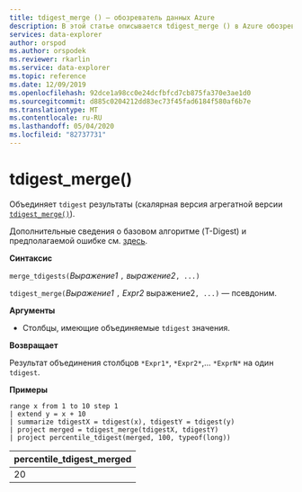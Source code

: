 ```yaml
---
title: tdigest_merge () — обозреватель данных Azure
description: В этой статье описывается tdigest_merge () в Azure обозреватель данных.
services: data-explorer
author: orspod
ms.author: orspodek
ms.reviewer: rkarlin
ms.service: data-explorer
ms.topic: reference
ms.date: 12/09/2019
ms.openlocfilehash: 92dce1a98cc0e24dcfbfcd7cb875fa370e3ae1d0
ms.sourcegitcommit: d885c0204212dd83ec73f45fad6184f580af6b7e
ms.translationtype: MT
ms.contentlocale: ru-RU
ms.lasthandoff: 05/04/2020
ms.locfileid: "82737731"
---
```

# <a name="tdigest_merge"></a>tdigest_merge()

Объединяет `tdigest` результаты (скалярная версия агрегатной версии [`tdigest_merge()`](tdigest-merge-aggfunction.md)).

Дополнительные сведения о базовом алгоритме (T-Digest) и предполагаемой ошибке см. [здесь](percentiles-aggfunction.md#estimation-error-in-percentiles).

**Синтаксис**

`merge_tdigests(`*Выражение1* `,` *выражение2*`, ...)`

`tdigest_merge(`*Выражение1* `,` *Expr2* выражение2`, ...)` — псевдоним.

**Аргументы**

* Столбцы, имеющие объединяемые `tdigest` значения.

**Возвращает**

Результат объединения столбцов `*Expr1*`, `*Expr2*`,... `*ExprN*` на один `tdigest`.

**Примеры**

```kusto
range x from 1 to 10 step 1 
| extend y = x + 10
| summarize tdigestX = tdigest(x), tdigestY = tdigest(y)
| project merged = tdigest_merge(tdigestX, tdigestY)
| project percentile_tdigest(merged, 100, typeof(long))
```

|percentile_tdigest_merged|
|---|
|20|